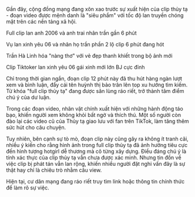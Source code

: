 Gần đây, cộng đồng mạng đang xôn xao trước sự xuất hiện của clip thủy tạ -  đoạn video được mệnh danh là "siêu phẩm" với tốc độ lan truyền chóng mặt trên các nền tảng xã hội.

Full clip lan anh 2006 và anh trai nhân trần gần 6 phút

Vụ lan xinh yêu 06 và nhân họ trần phần 2 lộ clip 6 phút đang hót

Trần Hà Linh hóa "nàng thơ" với vẻ đẹp thanh khiết trong bộ ảnh mới

Clip Tiktoker lan xinh yêu 06 gái xinh mới lớn BJ cực đỉnh

Chỉ trong thời gian ngắn, đoạn clip 12 phút này đã thu hút hàng ngàn lượt xem và bình luận, đẩy cái tên huỳnh thị bảo trân lên top xu hướng tìm kiếm. Từ khóa "full clip thủy tạ" đang được săn lùng ráo riết, trở thành tâm điểm chú ý của dư luận.

Trong các đoạn video, nhân vật chính xuất hiện với những hành động táo bạo, khiến người xem không khỏi bất ngờ và thích thú. Một số người còn đào lại các video cũ của Thủy tạ giao lưu với fan trên TikTok, làm tăng thêm sức hút cho câu chuyện.

Tuy nhiên, bên cạnh sự tò mò, đoạn clip này cũng gây ra không ít tranh cãi, nhiều ý kiến cho rằng hình ảnh trong full clip thủy tạ đã ảnh hưởng tiêu cực đến hình tượng hotgirl dễ thương mà cô từng xây dựng. Điều đáng chú ý là tính xác thực của clip thủy tạ vẫn chưa được xác minh. Nhưng tin đồn về việc clip bị phát tán vẫn lan rộng, khiến nhiều người đặt nghi vấn đây là sự thật hay chỉ là chiêu trò nhằm câu view. 

Hiện tại, cư dân mạng đang ráo riết truy tìm link hoặc thông tin chính thức để làm rõ sự việc.
